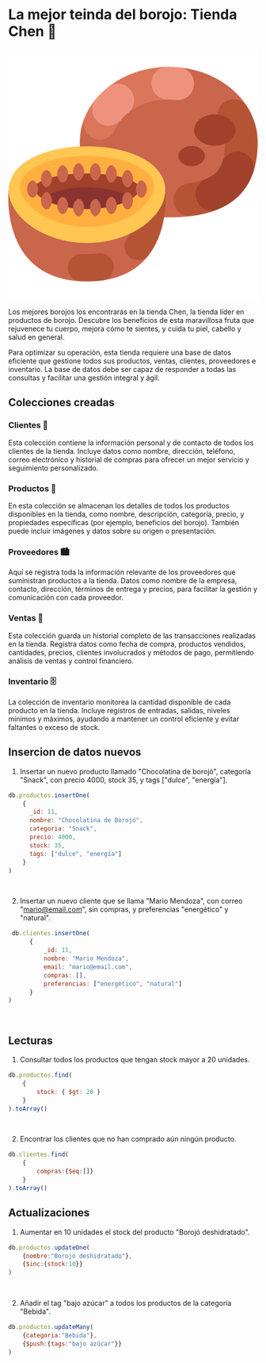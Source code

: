 # La mejor teinda del borojo: Tienda Chen 🥝

![imagen_borojo](./Readme_images/borojo_image.png)

Los mejores borojos los encontrarás en la tienda Chen, la tienda líder en productos de borojo. Descubre los beneficios de esta maravillosa fruta que rejuvenece tu cuerpo, mejora cómo te sientes, y cuida tu piel, cabello y salud en general.

Para optimizar su operación, esta tienda requiere una base de datos eficiente que gestione todos sus productos, ventas, clientes, proveedores e inventario. La base de datos debe ser capaz de responder a todas las consultas y facilitar una gestión integral y ágil.

## Colecciones creadas

### Clientes 👨

Esta colección contiene la información personal y de contacto de todos los clientes de la tienda. Incluye datos como nombre, dirección, teléfono, correo electrónico y historial de compras para ofrecer un mejor servicio y seguimiento personalizado.

### Productos 🍎

En esta colección se almacenan los detalles de todos los productos disponibles en la tienda, como nombre, descripción, categoría, precio, y propiedades específicas (por ejemplo, beneficios del borojo). También puede incluir imágenes y datos sobre su origen o presentación.

### Proveedores 🏙️

Aquí se registra toda la información relevante de los proveedores que suministran productos a la tienda. Datos como nombre de la empresa, contacto, dirección, términos de entrega y precios, para facilitar la gestión y comunicación con cada proveedor.

### Ventas 💸

Esta colección guarda un historial completo de las transacciones realizadas en la tienda. Registra datos como fecha de compra, productos vendidos, cantidades, precios, clientes involucrados y métodos de pago, permitiendo análisis de ventas y control financiero.

### Inventario 🗄️

La colección de inventario monitorea la cantidad disponible de cada producto en la tienda. Incluye registros de entradas, salidas, niveles mínimos y máximos, ayudando a mantener un control eficiente y evitar faltantes o exceso de stock.

## Insercion de datos nuevos

1. Insertar un nuevo producto llamado "Chocolatina de borojó", categoría "Snack", con precio 4000, stock 35, y tags ["dulce", "energía"].

```jsx
db.productos.insertOne(
	{
      _id: 11,
      nombre: "Chocolatina de Borojó",
      categoria: "Snack",
      precio: 4000,
      stock: 35,
      tags: ["dulce", "energía"]
    }
)
```
<br>

2. Insertar un nuevo cliente que se llama "Mario Mendoza", con correo "mario@email.com", sin compras, y preferencias "energético" y "natural".

```jsx
 db.clientes.insertOne(
      {
          _id: 11,
          nombre: "Mario Mendoza",
          email: "mario@email.com",
          compras: [],
          preferencias: ["energético", "natural"]
      }
)
```
<br>

## Lecturas

1. Consultar todos los productos que tengan stock mayor a 20 unidades.

```jsx
db.productos.find(
    {
        stock: { $gt: 20 }
    }
).toArray()
```
<br>

2. Encontrar los clientes que no han comprado aún ningún producto.

```jsx
db.clientes.find(
    {
        compras:{$eq:[]}
    }
).toArray()
```

## Actualizaciones

1. Aumentar en 10 unidades el stock del producto "Borojó deshidratado".

```jsx
db.productos.updateOne(
    {nombre:"Borojó deshidratado"},
    {$inc:{stock:10}}
)
```
<br>

2. Añadir el tag "bajo azúcar" a todos los productos de la categoría "Bebida".

```jsx
db.productos.updateMany(
    {categoria:"Bebida"},
    {$push:{tags:"bajo azúcar"}}
)
```


